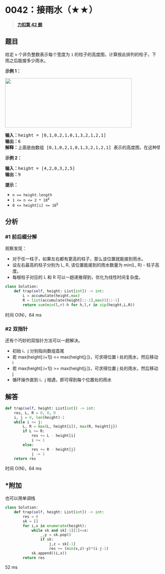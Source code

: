 # 0042：接雨水（★★）


> <u>**[力扣第 42 题](https://leetcode.cn/problems/trapping-rain-water/)**</u>

## 题目

<p>给定 <code>n</code> 个非负整数表示每个宽度为 <code>1</code> 的柱子的高度图，计算按此排列的柱子，下雨之后能接多少雨水。</p>



<p><strong>示例 1：</strong></p>

<p><img src="https://assets.leetcode-cn.com/aliyun-lc-upload/uploads/2018/10/22/rainwatertrap.png" style="height: 161px; width: 412px;" /></p>

<pre>
<strong>输入：</strong>height = [0,1,0,2,1,0,1,3,2,1,2,1]
<strong>输出：</strong>6
<strong>解释：</strong>上面是由数组 [0,1,0,2,1,0,1,3,2,1,2,1] 表示的高度图，在这种情况下，可以接 6 个单位的雨水（蓝色部分表示雨水）。
</pre>

<p><strong>示例 2：</strong></p>

<pre>
<strong>输入：</strong>height = [4,2,0,3,2,5]
<strong>输出：</strong>9
</pre>



<p><strong>提示：</strong></p>

<ul>
<li><code>n == height.length</code></li>
<li><code>1 &lt;= n &lt;= 2 * 10<sup>4</sup></code></li>
<li><code>0 &lt;= height[i] &lt;= 10<sup>5</sup></code></li>
</ul>


## 分析 

### #1 前后缀分解

观察发现：
- 对于任一柱子，如果左右都有更高的柱子，那么该位置就能接到雨水。
- 设左右最高的柱子分别为 L, R, 该位置能接到的雨水数量为 min(L, R) - 柱子高度。
- 每根柱子对应的 L 和 R 可以一趟递推得到，优化为线性时间复杂度。

```python
class Solution:
    def trap(self, height: List[int]) -> int:
        L = accumulate(height,max)
        R = list(accumulate(height[::-1],max))[::-1]
        return sum(min(l,r)-h for h,l,r in zip(height,L,R))
```
时间 O(N)，64 ms

### #2 双指针

还有个巧妙的双指针方法可以一趟解决。
- 初始 i、j 分别指向数组首尾
- 若 max(height[:i+1]) <= max(height[j:])，可求得位置 i 处的雨水，然后移动 i
- 若 max(height[:i+1]) >= max(height[j:])，可求得位置 j 处的雨水，然后移动 j
- 循环操作直到 i、j 相遇，即可得到每个位置处的雨水

## 解答

```python
def trap(self, height: List[int]) -> int:
    res, L, R = 0, 0, 0
    i, j = 0, len(height)-1
    while i <= j:
        L, R = max(L, height[i]), max(R, height[j])
        if L <= R:
            res += L - height[i]
            i += 1
        else:
            res += R - height[j]
            j -= 1
    return res
```
时间 O(N)，64 ms

## *附加

也可以用单调栈

```python
class Solution:
    def trap(self, height: List[int]) -> int:
        res = 0
        sk = []
        for i,x in enumerate(height):
            while sk and sk[-1][1]<=x:
                _,y = sk.pop()
                if sk:
                    j,z = sk[-1]
                    res += (min(x,z)-y)*(i-j-1)
            sk.append((i,x))
        return res
```
52 ms
